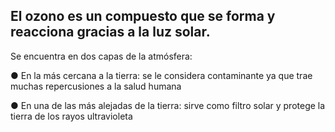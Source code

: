 ## El ozono es un compuesto que se forma y reacciona gracias a la luz solar. 

Se encuentra en dos capas de la atmósfera:

● En la más cercana a la tierra: se le considera contaminante ya que trae muchas repercusiones a la salud humana

● En una de las más alejadas de la tierra: sirve como filtro solar y protege la tierra de los rayos ultravioleta
